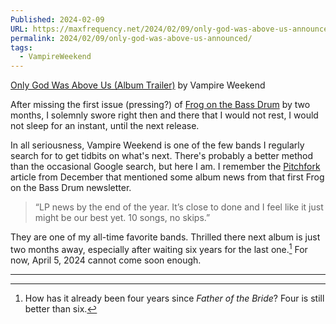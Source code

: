 ```yaml
---
Published: 2024-02-09
URL: https://maxfrequency.net/2024/02/09/only-god-was-above-us-announced/
permalink: 2024/02/09/only-god-was-above-us-announced/
tags:
  - VampireWeekend
---
```

[Only God Was Above Us (Album Trailer)](https://youtube.com/watch?v=Pdpg-1mw7E0) by Vampire Weekend

After missing the first issue (pressing?) of [Frog on the Bass Drum](https://frogonthebassdrum.com) by two months, I solemnly swore right then and there that I would not rest, I would not sleep for an instant, until the next release.

In all seriousness, Vampire Weekend is one of the few bands I regularly search for to get tidbits on what's next. There's probably a better method than the occasional Google search, but here I am. I remember the [Pitchfork](https://pitchfork.com/news/vampire-weekend-new-album-is-done-chris-baio-says/) article from December that mentioned some album news from that first Frog on the Bass Drum newsletter. 

>“LP news by the end of the year. It’s close to done and I feel like it just might be our best yet. 10 songs, no skips.”

They are one of my all-time favorite bands. Thrilled there next album is just two months away, especially after waiting six years for the last one.[^1] For now, April 5, 2024 cannot come soon enough.

---
[^1]: How has it already been four years since *Father of the Bride*? Four is still better than six.